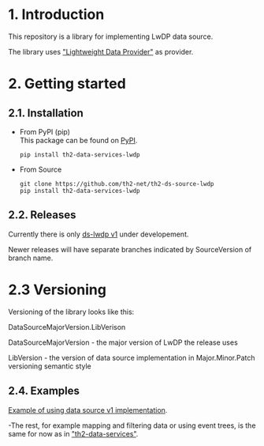# 1. Introduction

This repository is a library for implementing LwDP data source.

The library uses ["Lightweight Data Provider"](https://github.com/th2-net/th2-lw-data-provider) as provider.

# 2. Getting started

## 2.1. Installation

- From PyPI (pip)   
  This package can be found on [PyPI](https://pypi.org/project/th2-data-services-lwdp/ "th2-data-services-lwdp").
    ```
    pip install th2-data-services-lwdp
    ```

- From Source
    ```
    git clone https://github.com/th2-net/th2-ds-source-lwdp
    pip install th2-data-services-lwdp
    ```

## 2.2. Releases

Currently there is only [ds-lwdp v1](https://github.com/th2-net/th2-ds-source-lwdp/tree/dev_1.0.1.0) under developement.

Newer releases will have separate branches indicated by SourceVersion of branch name.

# 2.3 Versioning

Versioning of the library looks like this:

DataSourceMajorVersion.LibVerison

DataSourceMajorVersion - the major version of LwDP the release uses

LibVersion - the version of data source implementation in Major.Minor.Patch versioning semantic style

## 2.4. Examples

[Example of using data source v1 implementation](https://github.com/th2-net/th2-ds-source-lwdp/tree/dev_1.0.1.0/examples/demo.py).

-The rest, for example mapping and filtering data or using event trees, is the same for now as in ["th2-data-services"](https://github.com/th2-net/th2-data-services).
